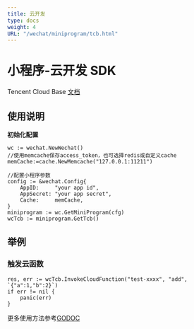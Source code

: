 ```yaml
---
title: 云开发
type: docs
weight: 4
URL: "/wechat/miniprogram/tcb.html"
---
```

# 小程序-云开发 SDK

Tencent Cloud Base [文档](https://developers.weixin.qq.com/miniprogram/dev/wxcloud/reference-http-api/)

## 使用说明

**初始化配置**

```golang
wc := wechat.NewWechat()
//使用memcache保存access_token，也可选择redis或自定义cache
memCache:=cache.NewMemcache("127.0.0.1:11211")

//配置小程序参数
config := &wechat.Config{
    AppID:     "your app id",
    AppSecret: "your app secret",
    Cache:     memCache,
}
miniprogram := wc.GetMiniProgram(cfg)
wcTcb := miniprogram.GetTcb()
```

## 举例
### 触发云函数
```golang
res, err := wcTcb.InvokeCloudFunction("test-xxxx", "add", `{"a":1,"b":2}`)
if err != nil {
    panic(err)
}
```

更多使用方法参考[GODOC](https://godoc.org/github.com/silenceper/wechat/v2/miniprogram/tcb)